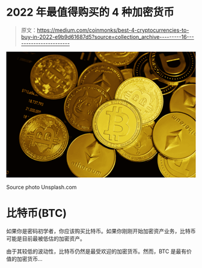 # 2022 年最值得购买的 4 种加密货币

> 原文：<https://medium.com/coinmonks/best-4-cryptocurrencies-to-buy-in-2022-e9b9d61687d5?source=collection_archive---------16----------------------->

![](img/26f5ee861d8f5fd24227d53c40fac575.png)

Source photo Unsplash.com

# 比特币(BTC)

如果你是密码初学者，你应该购买比特币。如果你刚刚开始加密资产业务，比特币可能是目前最被低估的加密资产。

由于其较低的波动性，比特币仍然是最受欢迎的加密货币。然而，BTC 是最有价值的加密货币…